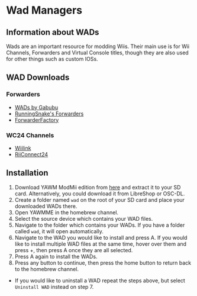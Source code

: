 # Wad Managers

## Information about WADs
Wads are an important resource for modding Wiis. Their main use is for Wii Channels, Forwarders and Virtual Console titles, though they are also used for other things such as custom IOSs.

## WAD Downloads
 
### Forwarders
- [WADs by Gabubu](https://wads.gabubu.gq/)
- [RunningSnake's Forwarders](https://www.mediafire.com/folder/kup4smqh4aw45/RunningSnakes_Forwarders)
- [ForwarderFactory](https://www.mediafire.com/folder/kup4smqh4aw45/RunningSnakes_Forwarders)

### WC24 Channels
- [Wiilink](/WiiLink)
- [RiiConnect24](/rc24)

## Installation

1. Download YAWM ModMii edition from [here](https://oscwii.org/library/app/yawmME) and extract it to your SD card. Alternatively, you could download it from LibreShop or OSC-DL.
2. Create a folder named `wad` on the root of your SD card and place your downloaded WADs there.
3. Open YAWMME in the homebrew channel.
4. Select the source device which contains your WAD files.
5. Navigate to the folder which contains your WADs. If you have a folder called `wad`, it will open automatically.
6. Navigate to the WAD you would like to install and press A. If you would like to install multiple WAD files at the same time, hover over them and press +, then press A once they are all selected.
7. Press A again to install the WADs.
8. Press any button to continue, then press the home button to return back to the homebrew channel.

- If you would like to uninstall a WAD repeat the steps above, but select `Uninstall WAD` instead on step 7.